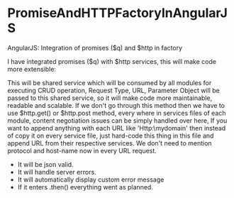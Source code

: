 # PromiseAndHTTPFactoryInAngularJS
AngularJS: Integration of promises ($q) and $http in factory 

I have integrated promises ($q) with $http services, this will make code more extensible:

This will be shared service which will be consumed by all modules for executing CRUD operation,  Request Type, URL, Parameter Object will be passed to this shared service, so it will make code more maintainable, readable and scalable. If we don't go through this method then we have to use $http.get() or $http.post method, every where in services files of each module, content negotiation issues can be simply handled over here, If you want to append anything with each URL like 'Http:\\mydomain\' then instead of copy it on every service file,  just hard-code this thing in this file and append URL from their respective services. We don't need to mention protocol and host-name now in every URL request.
- It will be json valid.
- It will handle server errors.
- It will automatically display custom error message
- If it enters .then() everything went as planned.​
